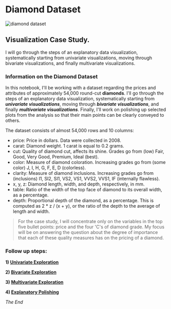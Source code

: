 # Diamond Dataset
![diamond dataset](https://media.giphy.com/media/Z06UFnGuY0H9C/giphy.gif)

## Visualization Case Study. 

I will go through the steps of an explanatory data visualization, systematically starting from univariate visualizations, moving through bivariate visualizations, and finally multivariate visualizations.

### Information on the Diamond Dataset
In this notebook, I'll be working with a dataset regarding the prices and attributes of approximately 54,000 round-cut **diamonds**. I'll go through the steps of an explanatory data visualization, systematically starting from ***univariate visualizations***, moving through ***bivariate visualizations***, and finally ***multivariate visualizations***. Finally, I'll work on polishing up selected plots from the analysis so that their main points can be clearly conveyed to others.

The dataset consists of almost 54,000 rows and 10 columns:

- price: Price in dollars. Data were collected in 2008.
- carat: Diamond weight. 1 carat is equal to 0.2 grams.
- cut: Quality of diamond cut, affects its shine. Grades go from (low) Fair, Good, Very Good, Premium, Ideal (best).
- color: Measure of diamond coloration. Increasing grades go from (some color) J, I, H, G, F, E, D (colorless).
- clarity: Measure of diamond inclusions. Increasing grades go from (inclusions) I1, SI2, SI1, VS2, VS1, VVS2, VVS1, IF (internally flawless).
- x, y, z: Diamond length, width, and depth, respectively, in mm.
- table: Ratio of the width of the top face of diamond to its overall width, as a percentage.
- depth: Proportional depth of the diamond, as a percentage. This is computed as 2 * z / (x + y), or the ratio of the depth to the average of length and width.

> For the case study, I will concentrate only on the variables in the top five bullet points: price and the four 'C's of diamond grade. My focus will be on answering the question about the degree of importance that each of these quality measures has on the pricing of a diamond. 
### Follow up steps:
**1) [Univariate Exploration](Univariate_Exploration_Diamonds.ipynb)**

**2) [Bivariate Exploration](Bivariate_Exploration_Diamonds.ipynb)**

**3) [Multivariate Exploration](Multivariate_Exploration_Diamonds.ipynb)**

**4) [Explanatory Polishing](Explanatory_Polishing.ipynb)**

*The End*
